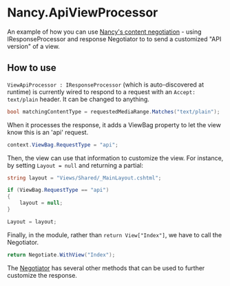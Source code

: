 Nancy.ApiViewProcessor
===================

An example of how you can use [Nancy's content negotiation](https://github.com/NancyFx/Nancy/wiki/Content-Negotiation) - using IResponseProcessor and response Negotiator to to send a customized "API version" of a view.

## How to use

`ViewApiProcessor : IResponseProcessor` (which is auto-discovered at runtime) is currently wired to respond to a request with an `Accept: text/plain` header.  It can be changed to anything.
```C#
bool matchingContentType = requestedMediaRange.Matches("text/plain");
```
When it processes the response, it adds a ViewBag property to let the view know this is an 'api' request.
```C#
context.ViewBag.RequestType = "api";
```
Then, the view can use that information to customize the view.  For instance, by setting `Layout = null` and returning a partial:
```C#
string layout = "Views/Shared/_MainLayout.cshtml";

if (ViewBag.RequestType == "api")
{
	layout = null;
}

Layout = layout;
```
Finally, in the module, rather than `return View["Index"]`, we have to call the Negotiator.
```C#
return Negotiate.WithView("Index");
```
The [Negotiator](https://github.com/NancyFx/Nancy/wiki/Content-Negotiation) has several other methods that can be used to further customize the response.

